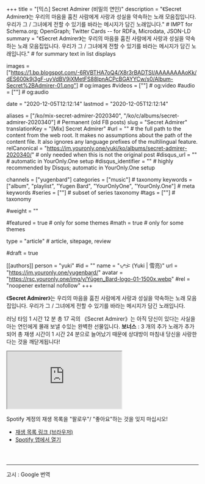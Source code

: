 +++
title = "[믹스] Secret Admirer (비밀의 연인)"
description = "《Secret Admirer》는 우리의 마음을 훔친 사람에게 사랑과 성실을 약속하는 노래 모음집입니다. 우리가 그 / 그녀에게 전할 수 있기를 바라는 메시지가 담긴 노래입니다."													# IMPT for Schema.org; OpenGraph; Twitter Cards -- for RDFa, Microdata, JSON-LD
summary = "《Secret Admirer》는 우리의 마음을 훔친 사람에게 사랑과 성실을 약속하는 노래 모음집입니다. 우리가 그 / 그녀에게 전할 수 있기를 바라는 메시지가 담긴 노래입니다."																											# for summary text in list displays

images = ["https://1.bp.blogspot.com/-6RVBTHA7oQ4/X8r3rBADTSI/AAAAAAAAoKk/dES600k9j3gF-uyVdBV9jXMetFS88lpnACPcBGAYYCw/s0/Album-Secret%2BAdmirer-01.png"]																											# og:images
#videos = [""]																											# og:video
#audio = [""]																												# og:audio

date = "2020-12-05T12:12:14"
lastmod = "2020-12-05T12:12:14"

aliases = ["/ko/mix-secret-admirer-2020340", "/ko/c/albums/secret-admirer-2020340"]	# Permanent (old FB posts)
slug = "Secret Admirer"
translationKey = "[Mix] Secret Admirer"
#url = ""																														# the full path to the content from the web root. It makes no assumptions about the path of the content file. It also ignores any language prefixes of the multilingual feature.
relCanonical = "https://im.youronly.one/yuki/ko/albums/secret-admirer-2020340/"																									# only needed when this is not the original post
#disqus_url = ""                                                    # automatic in YourOnly.One setup
#disqus_identifier = ""                                             # highly recommended by Disqus; automatic in YourOnly.One setup

channels = ["yugenbard"]
categories = ["music"]																									# taxonomy
keywords = ["album", "playlist", "Yugen Bard", "YourOnlyOne", "YourOnly.One"]																										# meta keywords
#series = [""]																											# subset of series taxonomy
#tags = [""]																						# taxonomy

#weight = ""

#featured = true																									# only for some themes
#math = true																											# only for some themes

type = "article"                                                           # article, sitepage, review

#draft = true

[[authors]]
person = "yuki"
#id = ""
name = "ᜌᜓᜃᜒ (Yuki | 雪亮)"
url = "https://im.youronly.one/yugenbard/"
avatar = "https://rsc.youronly.one/img/y/Yūgen_Bard-logo-01-1500x.webp"
#rel = "noopener external nofollow"
+++

《__Secret Admirer__》는 우리의 마음을 훔친 사람에게 사랑과 성실을 약속하는 노래 모음집입니다. 우리가 그 / 그녀에게 전할 수 있기를 바라는 메시지가 담긴 노래입니다.

<!--more-->

러닝 타임 1 시간 12 분 총 17 곡의 《Secret Admirer》는 아직 당신이 있다는 사실을 아는 연인에게 몰래 보낼 수있는 완벽한 선물입니다. __보너스__ : 3 개의 추가 노래가 추가되어 총 재생 시간이 1 시간 24 분으로 늘어났기 때문에 상대방이 마침내 당신을 사랑한다는 것을 깨닫게됩니다!

<div class="responsive_embedframe"><iframe src="https://open.spotify.com/embed/playlist/43emZgYoSDRR277EyIA8p5" sandbox="allow-same-origin allow-scripts" allow="accelerometer; encrypted-media; gyroscope; picture-in-picture; fullscreen"></iframe></div>

Spotify 계정의 재생 목록을 "팔로우"/ "좋아요"하는 것을 잊지 마십시오!

* [재생 목록 링크 (브라우저)](https://open.spotify.com/playlist/43emZgYoSDRR277EyIA8p5?si=nRgRUD8qSm-jRB9w5AyPrQ)
* [Spotify 앱에서 열기](spotify:playlist:43emZgYoSDRR277EyIA8p5)

<aside class="figure_box">
	<div class="separator" style="clear: both;"><a href="https://1.bp.blogspot.com/-GQAN1J_ne0k/X8sGqmNq7NI/AAAAAAAAoKw/GYA4uP6qWNAkvh1_AddbEdspbnWgIyT7ACLcBGAsYHQ/s0/Spotify%2BCode-Secret%2BAdmirer.png" style="display: block; padding: 1em 0; text-align: center; "><img alt="" border="0" data-original-height="375" data-original-width="300" src="https://1.bp.blogspot.com/-GQAN1J_ne0k/X8sGqmNq7NI/AAAAAAAAoKw/GYA4uP6qWNAkvh1_AddbEdspbnWgIyT7ACLcBGAsYHQ/s0/Spotify%2BCode-Secret%2BAdmirer.png"/></a></div>
</aside>

<hr/>

고시 : Google 번역
